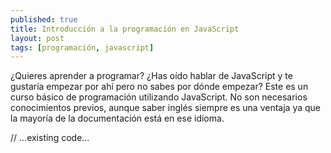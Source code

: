 ```yaml
---
published: true
title: Introducción a la programación en JavaScript
layout: post
tags: [programación, javascript]
---
```


¿Quieres aprender a programar? ¿Has oído hablar de JavaScript y te gustaría empezar por ahí pero no sabes por dónde empezar? Este es un curso básico de programación utilizando JavaScript. No son necesarios conocimientos previos, aunque saber inglés siempre es una ventaja ya que la mayoría de la documentación está en ese idioma.

// ...existing code...
